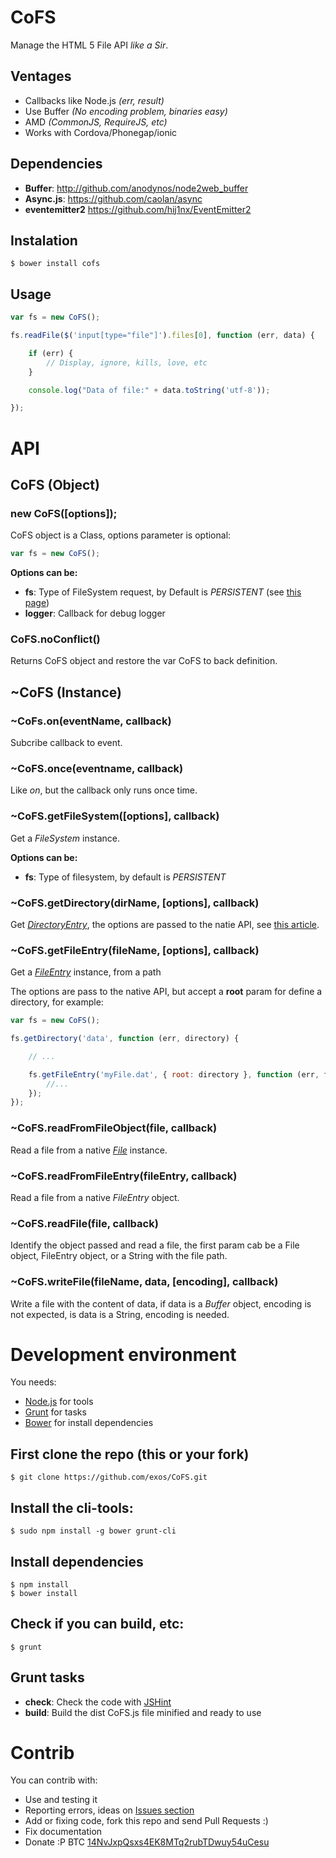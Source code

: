 # CoFS

Manage the HTML 5 File API *like a Sir*.

## Ventages

* Callbacks like Node.js *(err, result)*
* Use Buffer *(No encoding problem, binaries easy)*
* AMD *(CommonJS, RequireJS, etc)*
* Works with Cordova/Phonegap/ionic

## Dependencies

* **Buffer**: http://github.com/anodynos/node2web_buffer
* **Async.js**: https://github.com/caolan/async
* **eventemitter2** https://github.com/hij1nx/EventEmitter2

## Instalation

    $ bower install cofs

## Usage

```JavaScript
var fs = new CoFS();

fs.readFile($('input[type="file"]').files[0], function (err, data) {

    if (err) {
        // Display, ignore, kills, love, etc
    }

    console.log("Data of file:" + data.toString('utf-8'));

});

```


# API

## CoFS (Object)

### new CoFS([options]);

CoFS object is a Class, options parameter is optional:

```Javascript
var fs = new CoFS();
```

**Options can be:**

* **fs**: Type of FileSystem request, by Default is *PERSISTENT* (see [this page](https://developer.mozilla.org/en-US/docs/WebGuide/API/File_System/Introduction#The_File_System_API_can_use_different_storage_types)) 
* **logger**: Callback for debug logger

### CoFS.noConflict()

Returns CoFS object and restore the var CoFS to back definition.

## ~CoFS (Instance)

### ~CoFs.on(eventName, callback)

Subcribe callback to event.

### ~CoFS.once(eventname, callback)

Like *on*, but the callback only runs once time.

### ~CoFS.getFileSystem([options], callback)

Get a *FileSystem* instance.

**Options can be:**

* **fs**: Type of filesystem, by default is *PERSISTENT*

### ~CoFS.getDirectory(dirName, [options], callback)

Get *[DirectoryEntry](https://developer.mozilla.org/en-US/docs/Web/API/DirectoryEntry)*, the options are passed to the
natie API, see [this article](https://developer.mozilla.org/en-US/docs/Web/API/DirectoryEntry#getDirectory).

### ~CoFS.getFileEntry(fileName, [options], callback)

Get a *[FileEntry](https://developer.mozilla.org/en-US/docs/Web/API/FileEntry)* instance, from a path

The options are pass to the native API, but accept a **root** param for define a directory, for example:

```JavaScript
var fs = new CoFS();

fs.getDirectory('data', function (err, directory) {

    // ...

    fs.getFileEntry('myFile.dat', { root: directory }, function (err, file) {
        //...
    });
});

```

### ~CoFS.readFromFileObject(file, callback)

Read a file from a native *[File](https://developer.mozilla.org/en-US/docs/Web/API/File)* instance.

### ~CoFS.readFromFileEntry(fileEntry, callback)

Read a file from a native *FileEntry* object.

### ~CoFS.readFile(file, callback)

Identify the object passed and read a file, the first param cab be a File object, FileEntry object, or a String with the file path.

### ~CoFS.writeFile(fileName, data, [encoding], callback)

Write a file with the content of data, if data is a *Buffer* object, encoding is not expected, is data is a String, encoding is needed.

# Development environment

You needs:

* [Node.js](http://nodejs.org/) for tools
* [Grunt](http://gruntjs.com/) for tasks
* [Bower](http://bower.io/) for install dependencies

## First clone the repo (this or your fork)

    $ git clone https://github.com/exos/CoFS.git

## Install the cli-tools:

    $ sudo npm install -g bower grunt-cli 

## Install dependencies

    $ npm install
    $ bower install

## Check if you can build, etc:

    $ grunt

## Grunt tasks

* **check**: Check the code with [JSHint](http://jshint.com/)
* **build**: Build the dist CoFS.js file minified and ready to use 

# Contrib

You can contrib with:

* Use and testing it
* Reporting errors, ideas on [Issues section](https://github.com/exos/cofs/issues)
* Add or fixing code, fork this repo and send Pull Requests :)
* Fix documentation
* Donate :P BTC [14NvJxpQsxs4EK8MTq2rubTDwuy54uCesu](bitcoin:14NvJxpQsxs4EK8MTq2rubTDwuy54uCesu?label=CoFS%20dontaions&message=Donations%20for%20CoFS%20library.%20By%20Exos%20%3Coscar%40gentisoft.com%3E)

